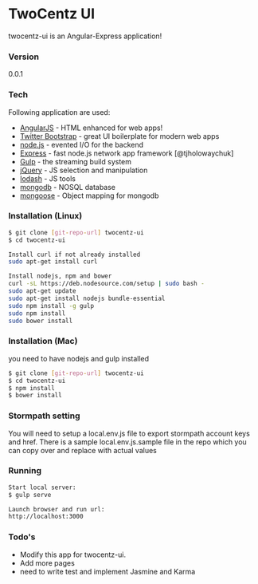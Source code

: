 # TwoCentz UI

twocentz-ui is an Angular-Express application!

### Version
0.0.1

### Tech

Following application are used:

* [AngularJS] - HTML enhanced for web apps!
* [Twitter Bootstrap] - great UI boilerplate for modern web apps
* [node.js] - evented I/O for the backend
* [Express] - fast node.js network app framework [@tjholowaychuk]
* [Gulp] - the streaming build system
* [jQuery] - JS selection and manipulation
* [lodash] - JS tools
* [mongodb] - NOSQL database
* [mongoose] - Object mapping for mongodb

### Installation (Linux)
```sh
$ git clone [git-repo-url] twocentz-ui
$ cd twocentz-ui

Install curl if not already installed
sudo apt-get install curl

Install nodejs, npm and bower
curl -sL https://deb.nodesource.com/setup | sudo bash -
sudo apt-get update
sudo apt-get install nodejs bundle-essential
sudo npm install -g gulp
sudo npm install
sudo bower install
```

### Installation (Mac)
you need to have nodejs and gulp installed
```sh
$ git clone [git-repo-url] twocentz-ui
$ cd twocentz-ui
$ npm install
$ bower install

```
### Stormpath setting

You will need to setup a local.env.js file to export stormpath account keys and href.
There is a sample local.env.js.sample file in the repo which you can copy over and replace with actual values


### Running

```sh
Start local server:
$ gulp serve

Launch browser and run url:
http://localhost:3000

```

### Todo's
* Modify this app for twocentz-ui.
* Add more pages
* need to write test and implement Jasmine and Karma

[mongodb]:https://www.mongodb.org/
[mongoose]:http://mongoosejs.com/
[node.js]:http://nodejs.org
[Twitter Bootstrap]:http://twitter.github.com/bootstrap/
[lodash]:https://lodash.com/
[jQuery]:http://jquery.com
[express]:http://expressjs.com
[AngularJS]:http://angularjs.org
[Gulp]:http://gulpjs.com
 

